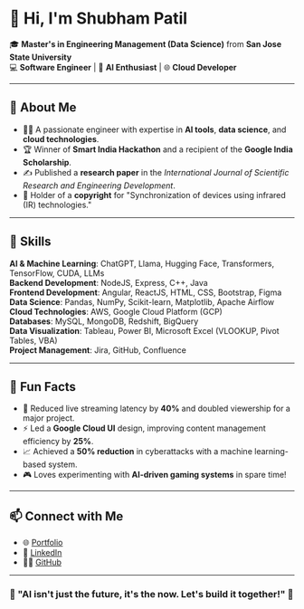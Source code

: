 # 👋 Hi, I'm Shubham Patil

🎓 **Master's in Engineering Management (Data Science)** from **San Jose State University**  
💻 **Software Engineer** | 🚀 **AI Enthusiast** | 🌐 **Cloud Developer**

---

## 🌟 About Me

- 👨‍💻 A passionate engineer with expertise in **AI tools**, **data science**, and **cloud technologies**.  
- 🏆 Winner of **Smart India Hackathon** and a recipient of the **Google India Scholarship**.  
- ✍️ Published a **research paper** in the *International Journal of Scientific Research and Engineering Development*.  
- 📜 Holder of a **copyright** for "Synchronization of devices using infrared (IR) technologies."  

---

## 🔧 Skills

**AI & Machine Learning**: ChatGPT, Llama, Hugging Face, Transformers, TensorFlow, CUDA, LLMs  
**Backend Development**: NodeJS, Express, C++, Java  
**Frontend Development**: Angular, ReactJS, HTML, CSS, Bootstrap, Figma  
**Data Science**: Pandas, NumPy, Scikit-learn, Matplotlib, Apache Airflow  
**Cloud Technologies**: AWS, Google Cloud Platform (GCP)  
**Databases**: MySQL, MongoDB, Redshift, BigQuery  
**Data Visualization**: Tableau, Power BI, Microsoft Excel (VLOOKUP, Pivot Tables, VBA)  
**Project Management**: Jira, GitHub, Confluence  

---

## 🚀 Fun Facts

- 🌌 Reduced live streaming latency by **40%** and doubled viewership for a major project.  
- ⚡ Led a **Google Cloud UI** design, improving content management efficiency by **25%**.  
- 📈 Achieved a **50% reduction** in cyberattacks with a machine learning-based system.  
- 🎮 Loves experimenting with **AI-driven gaming systems** in spare time!  

---

## 📫 Connect with Me

- 🌐 [Portfolio](https://shubhampatil03/)
- 💼 [LinkedIn](https://www.linkedin.com/in/shubhampatil03/)
- 🧑‍💻 [GitHub](https://github.com/iiTzShubham)

---

### 🤖 "AI isn't just the future, it's the now. Let's build it together!" 🚀
